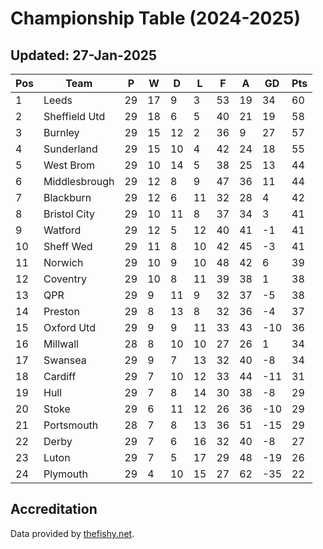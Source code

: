 # Championship Table (2024-2025)
## Updated: 27-Jan-2025

| Pos | Team | P | W | D | L | F | A | GD | Pts |
| --- | --- | --- | --- | --- | --- | --- | --- | --- | --- |
| 1 | Leeds | 29 | 17 | 9 | 3 | 53 | 19 | 34 | 60 |
| 2 | Sheffield Utd | 29 | 18 | 6 | 5 | 40 | 21 | 19 | 58 |
| 3 | Burnley | 29 | 15 | 12 | 2 | 36 | 9 | 27 | 57 |
| 4 | Sunderland | 29 | 15 | 10 | 4 | 42 | 24 | 18 | 55 |
| 5 | West Brom | 29 | 10 | 14 | 5 | 38 | 25 | 13 | 44 |
| 6 | Middlesbrough | 29 | 12 | 8 | 9 | 47 | 36 | 11 | 44 |
| 7 | Blackburn | 29 | 12 | 6 | 11 | 32 | 28 | 4 | 42 |
| 8 | Bristol City | 29 | 10 | 11 | 8 | 37 | 34 | 3 | 41 |
| 9 | Watford | 29 | 12 | 5 | 12 | 40 | 41 | -1 | 41 |
| 10 | Sheff Wed | 29 | 11 | 8 | 10 | 42 | 45 | -3 | 41 |
| 11 | Norwich | 29 | 10 | 9 | 10 | 48 | 42 | 6 | 39 |
| 12 | Coventry | 29 | 10 | 8 | 11 | 39 | 38 | 1 | 38 |
| 13 | QPR | 29 | 9 | 11 | 9 | 32 | 37 | -5 | 38 |
| 14 | Preston | 29 | 8 | 13 | 8 | 32 | 36 | -4 | 37 |
| 15 | Oxford Utd | 29 | 9 | 9 | 11 | 33 | 43 | -10 | 36 |
| 16 | Millwall | 28 | 8 | 10 | 10 | 27 | 26 | 1 | 34 |
| 17 | Swansea | 29 | 9 | 7 | 13 | 32 | 40 | -8 | 34 |
| 18 | Cardiff | 29 | 7 | 10 | 12 | 33 | 44 | -11 | 31 |
| 19 | Hull | 29 | 7 | 8 | 14 | 30 | 38 | -8 | 29 |
| 20 | Stoke | 29 | 6 | 11 | 12 | 26 | 36 | -10 | 29 |
| 21 | Portsmouth | 28 | 7 | 8 | 13 | 36 | 51 | -15 | 29 |
| 22 | Derby | 29 | 7 | 6 | 16 | 32 | 40 | -8 | 27 |
| 23 | Luton | 29 | 7 | 5 | 17 | 29 | 48 | -19 | 26 |
| 24 | Plymouth | 29 | 4 | 10 | 15 | 27 | 62 | -35 | 22 |

## Accreditation 

Data provided by [thefishy.net](https://www.thefishy.net/).